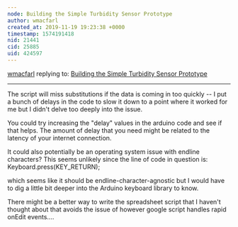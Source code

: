 ```yaml
---
node: Building the Simple Turbidity Sensor Prototype
author: wmacfarl
created_at: 2019-11-19 19:23:38 +0000
timestamp: 1574191418
nid: 21441
cid: 25885
uid: 424597
---
```




[wmacfarl](../profile/wmacfarl) replying to: [Building the Simple Turbidity Sensor Prototype](../notes/wmacfarl/11-11-2019/building-the-simple-turbidity-sensor-prototype)

----
The script will miss substitutions if the data is coming in too quickly --  I put a bunch of delays in the code to slow it down to a point where it worked for me but I didn't delve too deeply into the issue.

You could try increasing the "delay" values in the arduino code and see if that helps.  The amount of delay that you need might be related to the latency of your internet connection.

It could also potentially be an operating system issue with endline characters?  This seems unlikely since the line of code in question is:
     Keyboard.press(KEY_RETURN);

which seems like it should be endline-character-agnostic but I would have to dig a little bit deeper into the Arduino keyboard library to know.

There might be a better way to write the spreadsheet script that I haven't thought about that avoids the issue of however google script handles rapid onEdit events....